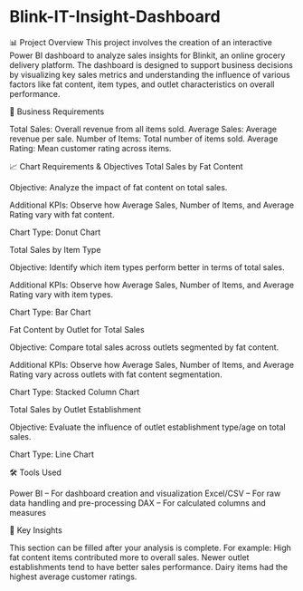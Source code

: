 # Blink-IT-Insight-Dashboard

📊 Project Overview
This project involves the creation of an interactive Power BI dashboard to analyze sales insights for Blinkit, an online grocery delivery platform. The dashboard is designed to support business decisions by visualizing key sales metrics and understanding the influence of various factors like fat content, item types, and outlet characteristics on overall performance.

🧾 Business Requirements

Total Sales: Overall revenue from all items sold.
Average Sales: Average revenue per sale.
Number of Items: Total number of items sold.
Average Rating: Mean customer rating across items.

📈 Chart Requirements & Objectives
Total Sales by Fat Content

Objective: Analyze the impact of fat content on total sales.

Additional KPIs: Observe how Average Sales, Number of Items, and Average Rating vary with fat content.

Chart Type: Donut Chart

Total Sales by Item Type

Objective: Identify which item types perform better in terms of total sales.

Additional KPIs: Observe how Average Sales, Number of Items, and Average Rating vary with item types.

Chart Type: Bar Chart

Fat Content by Outlet for Total Sales

Objective: Compare total sales across outlets segmented by fat content.

Additional KPIs: Observe how Average Sales, Number of Items, and Average Rating vary across outlets with fat content segmentation.

Chart Type: Stacked Column Chart

Total Sales by Outlet Establishment

Objective: Evaluate the influence of outlet establishment type/age on total sales.

Chart Type: Line Chart

🛠 Tools Used

Power BI – For dashboard creation and visualization
Excel/CSV – For raw data handling and pre-processing
DAX – For calculated columns and measures

📌 Key Insights

This section can be filled after your analysis is complete. For example:
High fat content items contributed more to overall sales.
Newer outlet establishments tend to have better sales performance.
Dairy items had the highest average customer ratings.
